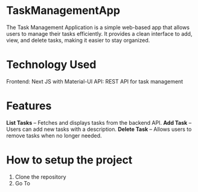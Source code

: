 # TaskManagementApp
The Task Management Application is a simple web-based app that allows users to manage their tasks efficiently. It provides a clean interface to add, view, and delete tasks, making it easier to stay organized.

# Technology Used
Frontend: Next JS with Material-UI
API: REST API for task management

# Features
**List Tasks** – Fetches and displays tasks from the backend API.
**Add Task** – Users can add new tasks with a description.
**Delete Task** – Allows users to remove tasks when no longer needed.

# How to setup the project
1. Clone the repository
2. Go To 



